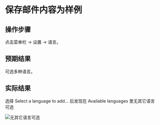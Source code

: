 # 保存邮件内容为样例

## 操作步骤

点击菜单栏 -> 设置 -> 语言。

## 预期结果

可选多种语言。

## 实际结果

选择 Select a language to add... 后发现在 Available languages 里无其它语言可选

![无其它语言可选](../img/thunderbird-set-language.png)
